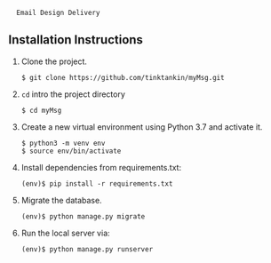       Email Design Delivery

## Installation Instructions

1. Clone the project.
    ```shell
    $ git clone https://github.com/tinktankin/myMsg.git
    ```
2. `cd` intro the project directory
    ```shell
    $ cd myMsg
    ```
3. Create a new virtual environment using Python 3.7 and activate it.
    ```shell
    $ python3 -m venv env
    $ source env/bin/activate
    ```
4. Install dependencies from requirements.txt:
    ```shell
    (env)$ pip install -r requirements.txt
    ```
5. Migrate the database.
    ```shell
    (env)$ python manage.py migrate
    ```
6. Run the local server via:
    ```shell
    (env)$ python manage.py runserver
    ```